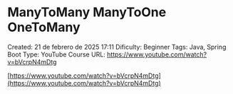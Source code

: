 # ManyToMany ManyToOne OneToMany

Created: 21 de febrero de 2025 17:11
Dificulty: Beginner
Tags: Java, Spring Boot
Type: YouTube Course
URL: https://www.youtube.com/watch?v=bVcrpN4mDtg

[https://www.youtube.com/watch?v=bVcrpN4mDtg](https://www.youtube.com/watch?v=bVcrpN4mDtg)